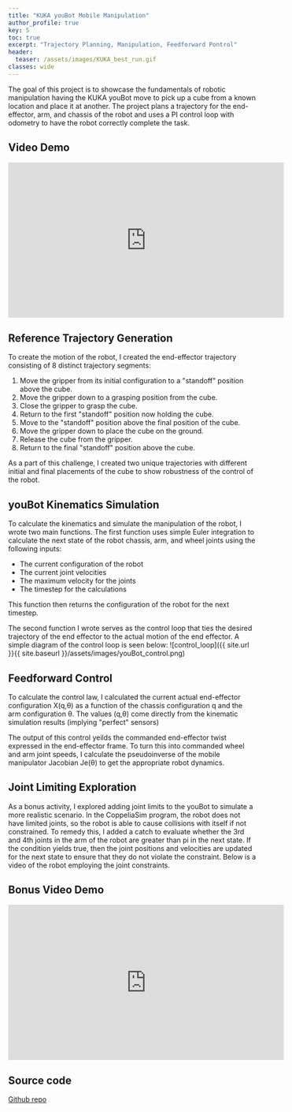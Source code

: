 ```yaml
---
title: "KUKA youBot Mobile Manipulation"
author_profile: true
key: 5
toc: true
excerpt: "Trajectory Planning, Manipulation, Feedforward Pontrol"
header:
  teaser: /assets/images/KUKA_best_run.gif
classes: wide
---
```


The goal of this project is to showcase the fundamentals of robotic manipulation having the KUKA youBot move to pick up a cube from a known location and place it at another. The project plans a trajectory for the end-effector, arm, and chassis of the robot and uses a PI control loop with odometry to have the robot correctly complete the task. 

## Video Demo
<iframe 
width="560" 
height="315" 
src="https://www.youtube.com/embed/LJ4xiuIVoO8?si=NtbWAQEJ0LZpNfXN" 
title="YouTube video player" 
frameborder="0" 
allow="accelerometer; autoplay; clipboard-write; encrypted-media; gyroscope; picture-in-picture; web-share" 
allowfullscreen></iframe>

## Reference Trajectory Generation
To create the motion of the robot, I created the end-effector trajectory consisting of 8 distinct trajectory segments:
  1. Move the gripper from its initial configuration to a "standoff" position above the cube.
  2. Move the gripper down to a grasping position from the cube.
  3. Close the gripper to grasp the cube.
  4. Return to the first "standoff" position now holding the cube.
  5. Move to the "standoff" position above the final position of the cube.
  6. Move the gripper down to place the cube on the ground.
  7. Release the cube from the gripper.
  8. Return to the final "standoff" position above the cube.

As a part of this challenge, I created two unique trajectories with different initial and final placements of the cube to show robustness of the control of the robot.

## youBot Kinematics Simulation
To calculate the kinematics and simulate the manipulation of the robot, I wrote two main functions. The first function uses simple Euler integration to calculate the next state of the robot chassis, arm, and wheel joints using the following inputs:
- The current configuration of the robot
- The current joint velocities
- The maximum velocity for the joints
- The timestep for the calculations

 This function then returns the configuration of the robot for the next timestep.

The second function I wrote serves as the control loop that ties the desired trajectory of the end effector to the actual motion of the end effector. A simple diagram of the control loop is seen below:
![control_loop]({{ site.url }}{{ site.baseurl }}/assets/images/youBot_control.png)

## Feedforward Control
To calculate the control law, I calculated the current actual end-effector configuration X(q,θ) as a function of the chassis configuration q and the arm configuration θ. The values (q,θ) come directly from the kinematic simulation results (implying "perfect" sensors)

The output of this control yeilds the commanded end-effector twist expressed in the end-effector frame. To turn this into commanded wheel and arm joint speeds, I calculate the pseudoinverse of the mobile manipulator Jacobian Je(θ) to get the appropriate robot dynamics.

## Joint Limiting Exploration
As a bonus activity, I explored adding joint limits to the youBot to simulate a more realistic scenario. In the CoppeliaSim program, the robot does not have limited joints, so the robot is able to cause collisions with itself if not constrained. To remedy this, I added a catch to evaluate whether the 3rd and 4th joints in the arm of the robot are greater than pi in the next state. If the condition yields true, then the joint positions and velocities are updated for the next state to ensure that they do not violate the constraint. Below is a video of the robot employing the joint constraints.

## Bonus Video Demo
<iframe width="560" height="315" src="https://www.youtube.com/embed/VQ7Lpov6QGI?si=AbYCmGih9wy6BYSO" title="YouTube video player" frameborder="0" allow="accelerometer; autoplay; clipboard-write; encrypted-media; gyroscope; picture-in-picture; web-share" allowfullscreen></iframe>

## Source code
[Github repo](https://github.com/Schelbert197/modern_robotics_projects/tree/main/modern_robotics_projects/Schelbert_Srikanth_capstone_project)